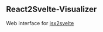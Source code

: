 ## React2Svelte-Visualizer

Web interface for [jsx2svelte](https://github.com/SheikhSajid/jsx2svelte.git)
